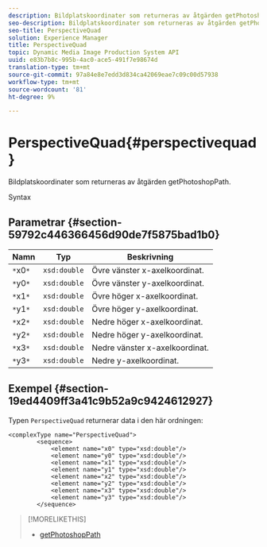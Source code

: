 ```yaml
---
description: Bildplatskoordinater som returneras av åtgärden getPhotoshopPath.
seo-description: Bildplatskoordinater som returneras av åtgärden getPhotoshopPath.
seo-title: PerspectiveQuad
solution: Experience Manager
title: PerspectiveQuad
topic: Dynamic Media Image Production System API
uuid: e83b7b8c-995b-4ac0-ace5-491f7e98674d
translation-type: tm+mt
source-git-commit: 97a84e8e7edd3d834ca42069eae7c09c00d57938
workflow-type: tm+mt
source-wordcount: '81'
ht-degree: 9%

---
```



# PerspectiveQuad{#perspectivequad}

Bildplatskoordinater som returneras av åtgärden getPhotoshopPath.

Syntax

## Parametrar {#section-59792c446366456d90de7f5875bad1b0}

| Namn | Typ | Beskrivning |
|---|---|---|
| `*`x0`*` | `xsd:double` | Övre vänster x-axelkoordinat. |
| `*`y0`*` | `xsd:double` | Övre vänster y-axelkoordinat. |
| `*`x1`*` | `xsd:double` | Övre höger x-axelkoordinat. |
| `*`y1`*` | `xsd:double` | Övre höger y-axelkoordinat. |
| `*`x2`*` | `xsd:double` | Nedre höger x-axelkoordinat. |
| `*`y2`*` | `xsd:double` | Nedre höger y-axelkoordinat. |
| `*`x3`*` | `xsd:double` | Nedre vänster x-axelkoordinat. |
| `*`y3`*` | `xsd:double` | Nedre y-axelkoordinat. |

## Exempel {#section-19ed4409ff3a41c9b52a9c9424612927}

Typen `PerspectiveQuad` returnerar data i den här ordningen:

```
<complexType name="PerspectiveQuad">
        <sequence>
            <element name="x0" type="xsd:double"/>
            <element name="y0" type="xsd:double"/>
            <element name="x1" type="xsd:double"/>
            <element name="y1" type="xsd:double"/>
            <element name="x2" type="xsd:double"/>
            <element name="y2" type="xsd:double"/>
            <element name="x3" type="xsd:double"/>
            <element name="y3" type="xsd:double"/>
        </sequence>
```

>[!MORELIKETHIS]
>
>* [getPhotoshopPath](../../operations/c-operations-intro/c-methods/r-get-photoshop-path.md#reference-545f902f84194951ac04e947fdc803b9)

